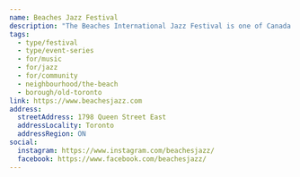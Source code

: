 ```yaml
---
name: Beaches Jazz Festival
description: "The Beaches International Jazz Festival is one of Canada's largest free jazz festivals with nearly 1,000,000 attendees throughout its month-long span each July. Originally started in 1989, the Festival brings in internationally acclaimed jazz performers while also showcasing local talent. Stage concerts are held in several different parks and along a two kilometre stretch of Queen Street East during StreetFest."
tags:
  - type/festival
  - type/event-series
  - for/music
  - for/jazz
  - for/community
  - neighbourhood/the-beach
  - borough/old-toronto
link: https://www.beachesjazz.com
address:
  streetAddress: 1798 Queen Street East
  addressLocality: Toronto
  addressRegion: ON
social:
  instagram: https://www.instagram.com/beachesjazz/
  facebook: https://www.facebook.com/beachesjazz/
---
```

